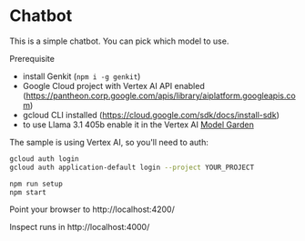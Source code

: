 # Chatbot

This is a simple chatbot. You can pick which model to use.

Prerequisite

- install Genkit (`npm i -g genkit`)
- Google Cloud project with Vertex AI API enabled (https://pantheon.corp.google.com/apis/library/aiplatform.googleapis.com)
- gcloud CLI installed (https://cloud.google.com/sdk/docs/install-sdk)
- to use Llama 3.1 405b enable it in the Vertex AI [Model Garden](https://console.cloud.google.com/vertex-ai/publishers/meta/model-garden/llama3-405b-instruct-maas)

The sample is using Vertex AI, so you'll need to auth:

```bash
gcloud auth login
gcloud auth application-default login --project YOUR_PROJECT
```

```bash
npm run setup
npm start
```

Point your browser to http://localhost:4200/

Inspect runs in http://localhost:4000/

